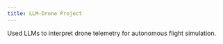 ```yaml
---
title: LLM-Drone Project
---
```


Used LLMs to interpret drone telemetry for autonomous flight simulation.
